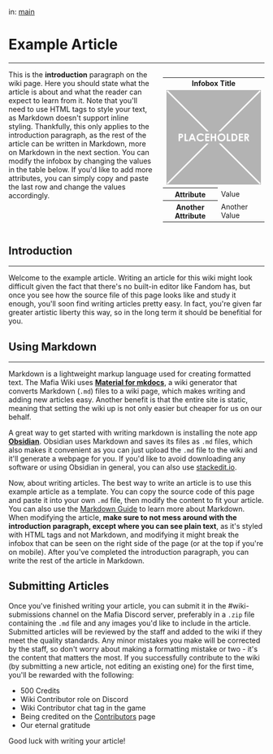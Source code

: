
in: [main](https://mafiawiki.astrofare.xyz/)

# **Example Article**
---

<style>
@media (max-width: 768px) { /* For mobile users */
    .flex-container {
        flex-direction: column;
        align-items: center;
    }
    .infobox {
        align-self: center;
        order: -1;
        margin-left: 0;
        margin-bottom: 20px;
        width: 100%;
        max-width: 300px;
    }
}
</style>

<div class="flex-container" style="display: flex; align-items: flex-start;">
    <div style="flex: 1;">
        This is the <b>introduction</b> paragraph on the wiki page. Here you should state what the article is about and what the reader can expect to learn from it. Note that you'll need to use HTML tags to style your text, as Markdown doesn't support inline styling. Thankfully, this only applies to the introduction paragraph, as the rest of the article can be written in Markdown, more on Markdown in the next section. You can modify the infobox by changing the values in the table below. If you'd like to add more attributes, you can simply copy and paste the last row and change the values accordingly.
    </div>
    <div class="infobox" style="flex: 0 0 200px; margin-left: 20px;">
        <table>
            <tr>
                <td colspan="2" style="text-align: center; font-weight: bold;">Infobox Title</td>
            </tr>
            <td colspan="2"><img src="/docs/assets/placeholder.png" alt="Image Description" class="infobox-image" style="width: 100%;"></td>
            </tr>
            <tr>
                <th>Attribute</th>
                <td>Value</td>
            </tr>
            <tr>
                <th>Another Attribute</th>
                <td>Another Value</td>
            </tr>
        </table>
    </div>
</div>

## **Introduction**
---

Welcome to the example article. Writing an article for this wiki might look difficult given the fact that there's no built-in editor like Fandom has, but once you see how the source file of this page looks like and study it enough, you'll soon find writing articles pretty easy. In fact, you're given far greater artistic liberty this way, so in the long term it should be benefitial for you.

## **Using Markdown**
---

Markdown is a lightweight markup language used for creating formatted text. The Mafia Wiki uses **[Material for mkdocs](https://squidfunk.github.io/mkdocs-material/)**, a wiki generator that converts Markdown (`.md`) files to a wiki page, which makes writing and adding new articles easy. Another benefit is that the entire site is static, meaning that setting the wiki up is not only easier but cheaper for us on our behalf.

A great way to get started with writing markdown is installing the note app **[Obsidian](https://obsidian.md/)**. Obsidian uses Markdown and saves its files as `.md` files, which also makes it convenient as you can just upload the `.md` file to the wiki and it'll generate a webpage for you.
If you'd like to avoid downloading any software or using Obsidian in general, you can also use [stackedit.io](https://stackedit.io).

Now, about writing articles. The best way to write an article is to use this example article as a template. You can copy the source code of this page and paste it into your own `.md` file, then modify the content to fit your article. You can also use the [Markdown Guide](https://www.markdownguide.org/) to learn more about Markdown. When modifying the article, **make sure to not mess around with the introduction paragraph, except where you can see plain text**, as it's styled with HTML tags and not Markdown, and modifying it might break the infobox that can be seen on the right side of the page (or at the top if you're on mobile). After you've completed the introduction paragraph, you can write the rest of the article in Markdown.

## **Submitting Articles**

Once you've finished writing your article, you can submit it in the #wiki-submissions channel on the Mafia Discord server, preferably in a `.zip` file containing the `.md` file and any images you'd like to include in the article. Submitted articles will be reviewed by the staff and added to the wiki if they meet the quality standards. Any minor mistakes you make will be corrected by the staff, so don't worry about making a formatting mistake or two - it's the content that matters the most. 
If you successfully contribute to the wiki (by submitting a new article, not editing an existing one) for the first time, you'll be rewarded with the following:

 - 500 Credits
 - Wiki Contributor role on Discord
 - Wiki Contributor chat tag in the game
 - Being credited on the [Contributors](https://mafiawiki.astrofare.xyz/contributors) page
 - Our eternal gratitude

Good luck with writing your article!